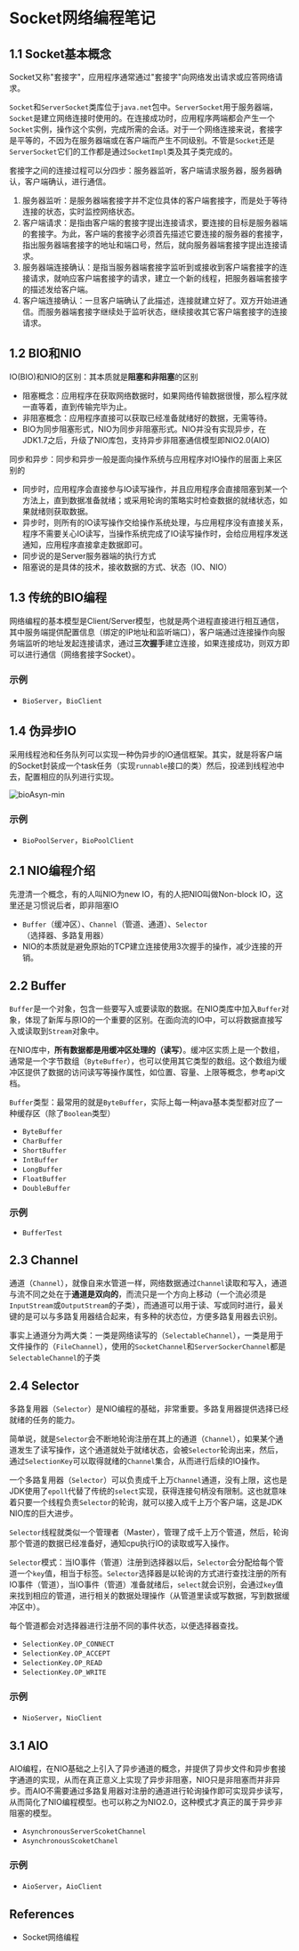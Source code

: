 # Socket网络编程笔记

## 1.1 Socket基本概念
Socket又称"套接字"，应用程序通常通过"套接字"向网络发出请求或应答网络请求。

`Socket`和`ServerSocket`类库位于`java.net`包中。`ServerSocket`用于服务器端，`Socket`是建立网络连接时使用的。在连接成功时，应用程序两端都会产生一个`Socket`实例，操作这个实例，完成所需的会话。对于一个网络连接来说，套接字是平等的，不因为在服务器端或在客户端而产生不同级别。不管是`Socket`还是`ServerSocket`它们的工作都是通过`SocketImpl`类及其子类完成的。

套接字之间的连接过程可以分四步：服务器监听，客户端请求服务器，服务器确认，客户端确认，进行通信。
1. 服务器监听：是服务器端套接字并不定位具体的客户端套接字，而是处于等待连接的状态，实时监控网络状态。
1. 客户端请求：是指由客户端的套接字提出连接请求，要连接的目标是服务器端的套接字。为此，客户端的套接字必须首先描述它要连接的服务器的套接字，指出服务器端套接字的地址和端口号，然后，就向服务器端套接字提出连接请求。
1. 服务器端连接确认：是指当服务器端套接字监听到或接收到客户端套接字的连接请求，就响应客户端套接字的请求，建立一个新的线程，把服务器端套接字的描述发给客户端。
1. 客户端连接确认：一旦客户端确认了此描述，连接就建立好了。双方开始进通信。而服务器端套接字继续处于监听状态，继续接收其它客户端套接字的连接请求。

## 1.2 BIO和NIO
IO(BIO)和NIO的区别：其本质就是**阻塞和非阻塞**的区别
- 阻塞概念：应用程序在获取网络数据时，如果网络传输数据很慢，那么程序就一直等着，直到传输完毕为止。
- 非阻塞概念：应用程序直接可以获取已经准备就绪好的数据，无需等待。
- BIO为同步阻塞形式，NIO为同步非阻塞形式。NIO并没有实现异步，在JDK1.7之后，升级了NIO库包，支持异步非阻塞通信模型即NIO2.0(AIO)

同步和异步：同步和异步一般是面向操作系统与应用程序对IO操作的层面上来区别的
- 同步时，应用程序会直接参与IO读写操作，并且应用程序会直接阻塞到某一个方法上，直到数据准备就绪；或采用轮询的策略实时检查数据的就绪状态，如果就绪则获取数据。
- 异步时，则所有的IO读写操作交给操作系统处理，与应用程序没有直接关系，程序不需要关心IO读写，当操作系统完成了IO读写操作时，会给应用程序发送通知，应用程序直接拿走数据即可。
- 同步说的是Server服务器端的执行方式
- 阻塞说的是具体的技术，接收数据的方式、状态（IO、NIO）

## 1.3 传统的BIO编程
网络编程的基本模型是Client/Server模型，也就是两个进程直接进行相互通信，其中服务端提供配置信息（绑定的IP地址和监听端口），客户端通过连接操作向服务端监听的地址发起连接请求，通过**三次握手**建立连接，如果连接成功，则双方即可以进行通信（网络套接字Socket）。

### 示例
- `BioServer`，`BioClient`

## 1.4 伪异步IO
采用线程池和任务队列可以实现一种伪异步的IO通信框架。其实，就是将客户端的Socket封装成一个task任务（实现`runnable`接口的类）然后，投递到线程池中去，配置相应的队列进行实现。

![bioAsyn-min](https://www.wailian.work/images/2019/01/31/bioAsyn-min.png)

### 示例
- `BioPoolServer`，`BioPoolClient`

## 2.1 NIO编程介绍
先澄清一个概念，有的人叫NIO为new IO，有的人把NIO叫做Non-block IO，这里还是习惯说后者，即非阻塞IO
- `Buffer`（缓冲区）、`Channel`（管道、通道）、`Selector`（选择器、多路复用器）
- NIO的本质就是避免原始的TCP建立连接使用3次握手的操作，减少连接的开销。

## 2.2 Buffer
`Buffer`是一个对象，包含一些要写入或要读取的数据。在NIO类库中加入`Buffer`对象，体现了新厍与原IO的一个重要的区别。在面向流的IO中，可以将数据直接写入或读取到`Stream`对象中。

在NIO库中，**所有数据都是用缓冲区处理的（读写）**。缓冲区实质上是一个数组，通常是一个字节数组（`ByteBuffer`），也可以使用其它类型的数组。这个数组为缓冲区提供了数据的访问读写等操作属性，如位置、容量、上限等概念，参考api文档。

`Buffer`类型：最常用的就是`ByteBuffer`，实际上每一种java基本类型都对应了一种缓存区（除了`Boolean`类型）
- `ByteBuffer`
- `CharBuffer`
- `ShortBuffer`
- `IntBuffer`
- `LongBuffer`
- `FloatBuffer`
- `DoubleBuffer`

### 示例
- `BufferTest`

## 2.3 Channel
通道（`Channel`），就像自来水管道一样，网络数据通过`Channel`读取和写入，通道与流不同之处在于**通道是双向的**，而流只是一个方向上移动（一个流必须是`InputStream`或`OutputStream`的子类），而通道可以用于读、写或同时进行，最关键的是可以与多路复用器结合起来，有多种的状态位，方便多路复用器去识别。

事实上通道分为两大类：一类是网络读写的（`SelectableChannel`），一类是用于文件操作的（`FileChannel`），使用的`SocketChannel`和`ServerSockerChannel`都是`SelectableChannel`的子类

## 2.4 Selector
多路复用器（`Selector`）是NIO编程的基础，非常重要。多路复用器提供选择已经就绪的任务的能力。

简单说，就是`Selector`会不断地轮询注册在其上的通道（`Channel`），如果某个通道发生了读写操作，这个通道就处于就绪状态，会被`Selector`轮询出来，然后，通过`SelectionKey`可以取得就绪的`Channel`集合，从而进行后续的IO操作。

一个多路复用器（`Selector`）可以负责成千上万`Channel`通道，没有上限，这也是JDK使用了`epoll`代替了传统的`select`实现，获得连接句柄没有限制。这也就意味着只要一个线程负责`Selector`的轮询，就可以接入成千上万个客户端，这是JDK NIO库的巨大进步。

`Selector`线程就类似一个管理者（Master），管理了成千上万个管道，然后，轮询那个管道的数据已经准备好，通知cpu执行IO的读取或写入操作。

`Selector`模式：当IO事件（管道）注册到选择器以后，`Selector`会分配给每个管道一个`key`值，相当于标签。`Selector`选择器是以轮询的方式进行查找注册的所有IO事件（管道），当IO事件（管道）准备就绪后，`select`就会识别，会通过`key`值来找到相应的管道，进行相关的数据处理操作（从管道里读或写数据，写到数据缓冲区中）。

每个管道都会对选择器进行注册不同的事件状态，以便选择器查找。
- `SelectionKey.OP_CONNECT`
- `SelectionKey.OP_ACCEPT`
- `SelectionKey.OP_READ`
- `SelectionKey.OP_WRITE`

### 示例
- `NioServer`，`NioClient`

## 3.1 AIO
AIO编程，在NIO基础之上引入了异步通道的概念，并提供了异步文件和异步套接字通道的实现，从而在真正意义上实现了异步非阻塞，NIO只是非阻塞而并非异步。而AIO不需要通过多路复用器对注册的通道进行轮询操作即可实现异步读写，从而简化了NIO编程模型。也可以称之为NIO2.0，这种模式才真正的属于异步非阻塞的模型。
- `AsynchronousServerScoketChannel`
- `AsynchronousScoketChanel`

### 示例
- `AioServer`，`AioClient`

## References
- Socket网络编程